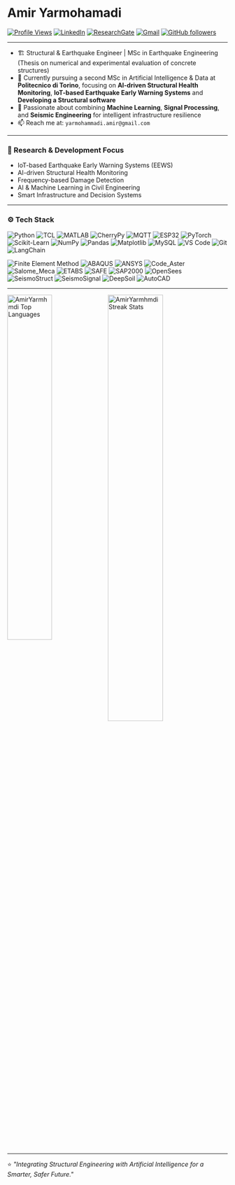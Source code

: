 # Amir Yarmohamadi

[![Profile Views](https://hits.seeyoufarm.com/api/count/incr/badge.svg?url=https%3A%2F%2Fgithub.com%2FAmirYarmhmdi&count_bg=%2379C83D&title_bg=%23555555&icon=&icon_color=%23E7E7E7&title=Profile+Views&edge_flat=false)](https://hits.seeyoufarm.com)
[![LinkedIn](https://img.shields.io/badge/-LinkedIn-blue?style=flat&logo=Linkedin&logoColor=white)](https://www.linkedin.com/in/amir-yarmohamadi/)
[![ResearchGate](https://img.shields.io/badge/-ResearchGate-00CCBB?style=flat&logo=ResearchGate&logoColor=white)](https://www.researchgate.net/profile/Amir-Yarmohamadi)
[![Gmail](https://img.shields.io/badge/-Gmail-c14438?style=flat&logo=Gmail&logoColor=white)](mailto:yarmohammadi.amir@gmail.com)
[![GitHub followers](https://img.shields.io/github/followers/AmirYarmhmdi?label=Follow&style=social)](https://github.com/AmirYarmhmdi)

---

- 🏗️ Structural & Earthquake Engineer | MSc in Earthquake Engineering (Thesis on numerical and experimental evaluation of concrete structures)  
- 🤖 Currently pursuing a second MSc in Artificial Intelligence & Data at **Politecnico di Torino**, focusing on **AI-driven Structural Health Monitoring**, **IoT-based Earthquake Early Warning Systems** and **Developing a Structural software** 
- 🧠 Passionate about combining **Machine Learning**, **Signal Processing**, and **Seismic Engineering** for intelligent infrastructure resilience  
- 📫 Reach me at: `yarmohammadi.amir@gmail.com`

---

### 🧩 Research & Development Focus

- IoT-based Earthquake Early Warning Systems (EEWS)  
- AI-driven Structural Health Monitoring  
- Frequency-based Damage Detection  
- AI & Machine Learning in Civil Engineering  
- Smart Infrastructure and Decision Systems  

---

### ⚙️ Tech Stack

![Python](https://img.shields.io/badge/-Python-05122A?style=flat-square&logo=Python)
![TCL](https://img.shields.io/badge/-TCL-05122A?style=flat-square)
![MATLAB](https://img.shields.io/badge/-MATLAB-05122A?style=flat-square&logo=Mathworks)
![CherryPy](https://img.shields.io/badge/-CherryPy-05122A?style=flat-square&logo=Python)
![MQTT](https://img.shields.io/badge/-MQTT-05122A?style=flat-square&logo=Eclipse-Mosquitto)
![ESP32](https://img.shields.io/badge/-ESP32-05122A?style=flat-square&logo=espressif)
![PyTorch](https://img.shields.io/badge/-PyTorch-05122A?style=flat-square&logo=PyTorch)
![Scikit-Learn](https://img.shields.io/badge/-Scikit%20Learn-05122A?style=flat-square&logo=Scikit-Learn)
![NumPy](https://img.shields.io/badge/-NumPy-05122A?style=flat-square&logo=NumPy)
![Pandas](https://img.shields.io/badge/-Pandas-05122A?style=flat-square&logo=Pandas)
![Matplotlib](https://img.shields.io/badge/-Matplotlib-05122A?style=flat-square&logo=Matplotlib)
![MySQL](https://img.shields.io/badge/-MySQL-05122A?style=flat-square&logo=MySQL)
![VS Code](https://img.shields.io/badge/-Visual%20Studio%20Code-05122A?style=flat-square&logo=Visual-Studio-Code)
![Git](https://img.shields.io/badge/-Git-05122A?style=flat-square&logo=git)
![LangChain](https://img.shields.io/badge/-LangChain-05122A?style=flat-square&logo=Chainlink&logoColor=00BFFF)

![Finite Element Method](https://img.shields.io/badge/-Finite%20Element%20Method-05122A?style=flat-square&logo=python&logoColor=3776AB)
![ABAQUS](https://img.shields.io/badge/-ABAQUS-05122A?style=flat-square)
![ANSYS](https://img.shields.io/badge/-ANSYS-05122A?style=flat-square&logo=ansys&logoColor=white)
![Code_Aster](https://img.shields.io/badge/-Code_Aster-05122A?style=flat-square&logo=linux&logoColor=F5DD28)
![Salome_Meca](https://img.shields.io/badge/-Salome--Meca-05122A?style=flat-square&logo=ubuntu&logoColor=E95420)
![ETABS](https://img.shields.io/badge/-ETABS-05122A?style=flat-square)
![SAFE](https://img.shields.io/badge/-SAFE-05122A?style=flat-square)
![SAP2000](https://img.shields.io/badge/-SAP2000-05122A?style=flat-square)
![OpenSees](https://img.shields.io/badge/-OpenSees-05122A?style=flat-square)
![SeismoStruct](https://img.shields.io/badge/-SeismoStruct-05122A?style=flat-square)
![SeismoSignal](https://img.shields.io/badge/-SeismoSignal-05122A?style=flat-square)
![DeepSoil](https://img.shields.io/badge/-DeepSoil-05122A?style=flat-square)
![AutoCAD](https://img.shields.io/badge/-AutoCAD-05122A?style=flat-square&logo=autodesk)

---

<div>
  <img width="45%" align="left" src="https://github-readme-stats.vercel.app/api/top-langs/?username=AmirYarmhmdi&layout=compact&hide=Jupyter%20Notebook" alt="AmirYarmhmdi Top Languages" />
  <img width="50%" src="https://github-readme-streak-stats.herokuapp.com/?user=AmirYarmhmdi&" alt="AmirYarmhmdi Streak Stats" />
</div>

---

⭐️ *"Integrating Structural Engineering with Artificial Intelligence for a Smarter, Safer Future."*
